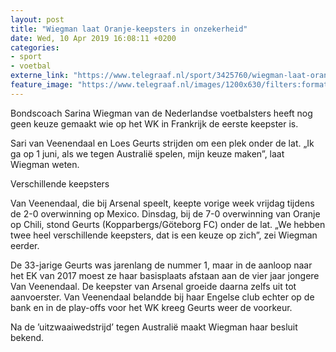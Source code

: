 ```yaml
---
layout: post
title: "Wiegman laat Oranje-keepsters in onzekerheid"
date: Wed, 10 Apr 2019 16:08:11 +0200
categories: 
- sport 
- voetbal 
externe_link: "https://www.telegraaf.nl/sport/3425760/wiegman-laat-oranje-keepsters-in-onzekerheid"
feature_image: "https://www.telegraaf.nl/images/1200x630/filters:format(jpeg):quality(80)/cdn-kiosk-api.telegraaf.nl/1316a582-5b9a-11e9-bda1-02d2fb1aa1d7.jpg"
---
```


<p class="intro">Bondscoach Sarina Wiegman van de Nederlandse voetbalsters heeft nog geen keuze gemaakt wie op het WK in Frankrijk de eerste keepster is.</p> <p>Sari van Veenendaal en Loes Geurts strijden om een plek onder de lat. „Ik ga op 1 juni, als we tegen Australië spelen, mijn keuze maken”, laat Wiegman weten.</p><p>Verschillende keepsters</p><p>Van Veenendaal, die bij Arsenal speelt, keepte vorige week vrijdag tijdens de 2-0 overwinning op Mexico. Dinsdag, bij de 7-0 overwinning van Oranje op Chili, stond Geurts (Kopparbergs/Göteborg FC) onder de lat. „We hebben twee heel verschillende keepsters, dat is een keuze op zich”, zei Wiegman eerder.</p><p>De 33-jarige Geurts was jarenlang de nummer 1, maar in de aanloop naar het EK van 2017 moest ze haar basisplaats afstaan aan de vier jaar jongere Van Veenendaal. De keepster van Arsenal groeide daarna zelfs uit tot aanvoerster. Van Veenendaal belandde bij haar Engelse club echter op de bank en in de play-offs voor het WK kreeg Geurts weer de voorkeur.</p><p>Na de ’uitzwaaiwedstrijd’ tegen Australië maakt Wiegman haar besluit bekend.</p>
